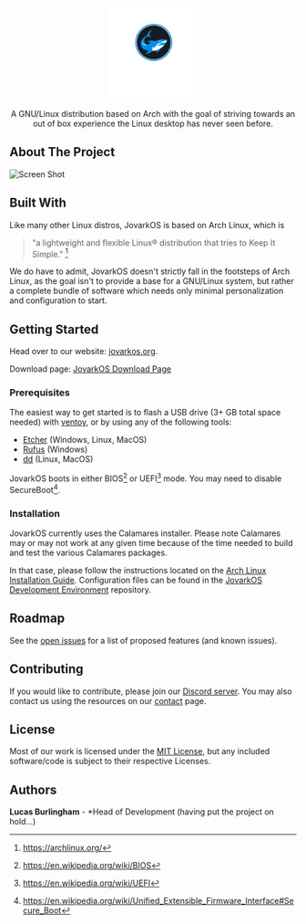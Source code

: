 <br/>
<p align="center">
  <a href="https://github.com/jovarkos/.github">
    <img src="https://github.com/JovarkOS/jovarkos-media/raw/main/jovarkos-logo/jovarkos-logo-text-light.png" alt="JovarkOS Logo on white background" width="160" height="160">
  </a>

  <p align="center">
    A GNU/Linux distribution based on Arch with the goal of striving towards an out of box experience the Linux desktop has never seen before. 
  </p>
</p>



## About The Project

![Screen Shot](https://d33wubrfki0l68.cloudfront.net/ff671b9bc9447eb77c5fa275073eaeb87c8ca191/74991/assets/jovarkos-desktop.jpg)


## Built With

Like many other Linux distros, JovarkOS is based on Arch Linux, which is 
> "a lightweight and flexible Linux® distribution that tries to Keep It Simple." [^1]

We do have to admit, JovarkOS doesn't strictly fall in the footsteps of Arch Linux,  as the goal isn't to provide a base for a GNU/Linux system, but rather a complete bundle of software which needs only minimal personalization and configuration to start.

[^1]: https://archlinux.org/
 


## Getting Started

Head over to our website: [jovarkos.org](https://jovarkos.org/). 

Download page: [JovarkOS Download Page](https://jovarkos.org/download)

### Prerequisites

The easiest way to get started is to flash a USB drive (3+ GB total space needed) with [ventoy](https://github.com/ventoy/Ventoy), or by using any of the following tools: 
 - [Etcher](https://www.balena.io/etcher/) (Windows, Linux, MacOS)
 - [Rufus](https://rufus.ie) (Windows)
 - [dd](https://www.cyberciti.biz/faq/creating-a-bootable-ubuntu-usb-stick-on-a-debian-linux/) (Linux, MacOS)

JovarkOS boots in either BIOS[^2] or UEFI[^3] mode. You may need to disable SecureBoot[^4]. 

[^2]: https://en.wikipedia.org/wiki/BIOS
[^3]: https://en.wikipedia.org/wiki/UEFI
[^4]: https://en.wikipedia.org/wiki/Unified_Extensible_Firmware_Interface#Secure_Boot

### Installation

JovarkOS currently uses the Calamares installer. Please note Calamares may or may not work at any given time because of the time needed to build and test the various Calamares packages. 

In that case, please follow the instructions located on the [Arch Linux Installation Guide](https://wiki.archlinux.org/title/Installation_guide). Configuration files can be found in the [JovarkOS Development Environment](https://github.com/jovarkos/jovarkos-dev-env/) repository.

## Roadmap

See the [open issues](https://github.com/jovarkos/.github/issues) for a list of proposed features (and known issues).

## Contributing

If you would like to contribute, please join our [Discord server](https://discord.gg/8jabsmuyU3). You may also contact us using the resources on our [contact](https://jovarkos.org/contact) page.

## License

Most of our work is licensed under the [MIT License](https://mit-license.org/), but any included software/code is subject to their respective Licenses.

## Authors

**Lucas Burlingham** - *Head of Development (having put the project on hold...)

